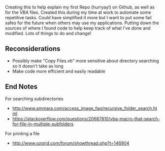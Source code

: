 Creating this to help explain my first Repo (hurryay!) on Github, as well as for the VBA files. Created this during my time at work to automate some repetitive tasks. Could have simplified it more but I want to put some fail safes for the future when others may use my applications. Putting down the sources of where I found code to help keep track of what I've done and modified. Lots of things to do and change!

Reconsiderations
------------
- Possibly make "Copy Files.vb" more sensitive about directory searching so it doesn't take as long
- Make code more efficient and easily readable

End Notes
------------
For searching subdirectories
- http://www.ammara.com/access_image_faq/recursive_folder_search.html
- https://stackoverflow.com/questions/20687810/vba-macro-that-search-for-file-in-multiple-subfolders

For printing a file
- http://www.ozgrid.com/forum/showthread.php?t=146904